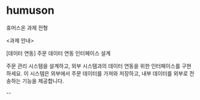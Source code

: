 # humuson
휴머스온 과제 전형

<과제 안내>

[데이터 연동] 주문 데이터 연동 인터페이스 설계 

주문 관리 시스템을 설계하고, 외부 시스템과의 데이터 연동을 위한 인터페이스를 구현하세요. 이 시스템은 외부에서 주문 데이터를 가져와 저장하고, 내부 데이터를 외부로 전송하는 기능을 제공합니다. 

--
